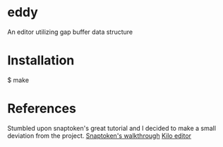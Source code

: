 
# eddy
An editor utilizing gap buffer data structure
# Installation
$ make
# References
Stumbled upon snaptoken's great tutorial and I decided to make a small deviation from the project.
[Snaptoken's walkthrough](https://viewsourcecode.org/snaptoken/kilo/)
[Kilo editor](https://github.com/antirez/kilo) 
